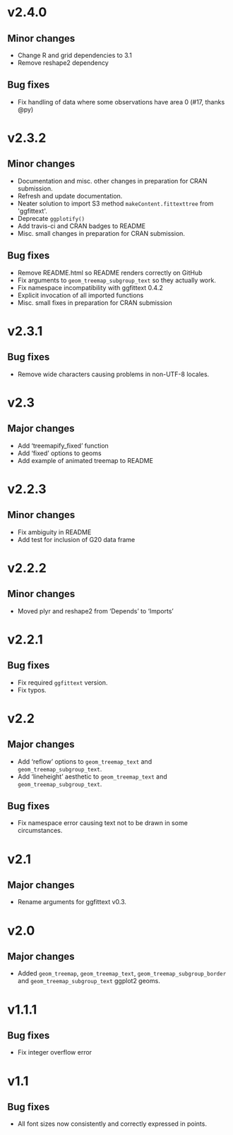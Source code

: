 # v2.4.0

## Minor changes

- Change R and grid dependencies to 3.1
- Remove reshape2 dependency

## Bug fixes

- Fix handling of data where some observations have area 0 (#17, thanks @py)

# v2.3.2

## Minor changes

- Documentation and misc. other changes in preparation for CRAN submission.
- Refresh and update documentation.
- Neater solution to import S3 method `makeContent.fittexttree` from
  'ggfittext'.
- Deprecate `ggplotify()`
- Add travis-ci and CRAN badges to README
- Misc. small changes in preparation for CRAN submission.

## Bug fixes
- Remove README.html so README renders correctly on GitHub
- Fix arguments to `geom_treemap_subgroup_text` so they actually work.
- Fix namespace incompatibility with ggfittext 0.4.2
- Explicit invocation of all imported functions
- Misc. small fixes in preparation for CRAN submission

# v2.3.1

## Bug fixes
- Remove wide characters causing problems in non-UTF-8 locales.

# v2.3

## Major changes
- Add ‘treemapify_fixed’ function
- Add ‘fixed’ options to geoms
- Add example of animated treemap to README

# v2.2.3

## Minor changes
- Fix ambiguity in README
- Add test for inclusion of G20 data frame

# v2.2.2

## Minor changes
- Moved plyr and reshape2 from ‘Depends’ to ‘Imports’

# v2.2.1

## Bug fixes
- Fix required `ggfittext` version.
- Fix typos.

# v2.2

## Major changes
- Add ‘reflow’ options to `geom_treemap_text` and `geom_treemap_subgroup_text`.
- Add ‘lineheight’ aesthetic to `geom_treemap_text` and `geom_treemap_subgroup_text`.

## Bug fixes
- Fix namespace error causing text not to be drawn in some circumstances.

# v2.1

## Major changes
- Rename arguments for ggfittext v0.3.

# v2.0

## Major changes
- Added `geom_treemap`, `geom_treemap_text`, `geom_treemap_subgroup_border` and
  `geom_treemap_subgroup_text` ggplot2 geoms.

# v1.1.1

## Bug fixes
- Fix integer overflow error

# v1.1

## Bug fixes
- All font sizes now consistently and correctly expressed in points.
